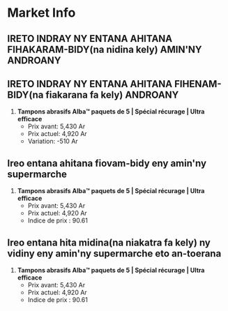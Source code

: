 # Market Info

## IRETO INDRAY NY ENTANA AHITANA FIHAKARAM-BIDY(na nidina kely) AMIN'NY ANDROANY

## IRETO INDRAY NY ENTANA AHITANA FIHENAM-BIDY(na fiakarana fa kely) ANDROANY

1. **Tampons abrasifs Alba™ paquets de 5 | Spécial récurage | Ultra efficace**
   - Prix avant: 5,430 Ar
   - Prix actuel: 4,920 Ar
   - Variation: -510 Ar

## Ireo entana ahitana fiovam-bidy eny amin'ny supermarche

1. **Tampons abrasifs Alba™ paquets de 5 | Spécial récurage | Ultra efficace**
   - Prix avant: 5,430 Ar
   - Prix actuel: 4,920 Ar
   - Indice de prix : 90.61

## Ireo entana hita midina(na niakatra fa kely) ny vidiny eny amin'ny supermarche eto an-toerana

1. **Tampons abrasifs Alba™ paquets de 5 | Spécial récurage | Ultra efficace**
   - Prix avant: 5,430 Ar
   - Prix actuel: 4,920 Ar
   - Indice de prix : 90.61

